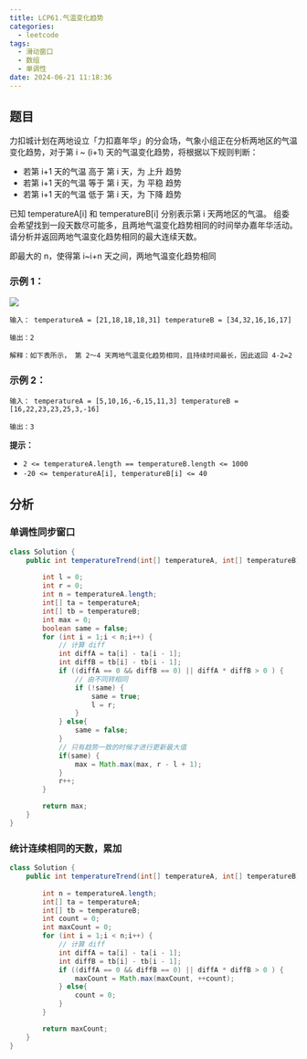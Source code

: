 ```yaml
---
title: LCP61.气温变化趋势
categories:
  - leetcode
tags:
  - 滑动窗口
  - 数组
  - 单调性
date: 2024-06-21 11:18:36
---
```


## 题目
力扣城计划在两地设立「力扣嘉年华」的分会场，气象小组正在分析两地区的气温变化趋势，对于第 i ~ (i+1) 天的气温变化趋势，将根据以下规则判断：

- 若第 i+1 天的气温 高于 第 i 天，为 上升 趋势
- 若第 i+1 天的气温 等于 第 i 天，为 平稳 趋势
- 若第 i+1 天的气温 低于 第 i 天，为 下降 趋势

已知 temperatureA[i] 和 temperatureB[i] 分别表示第 i 天两地区的气温。 组委会希望找到一段天数尽可能多，且两地气温变化趋势相同的时间举办嘉年华活动。请分析并返回两地气温变化趋势相同的最大连续天数。

即最大的 n，使得第 i~i+n 天之间，两地气温变化趋势相同

### 示例 1：
![](/images/lcp61-1.png)
```
输入： temperatureA = [21,18,18,18,31] temperatureB = [34,32,16,16,17]

输出：2

解释：如下表所示， 第 2～4 天两地气温变化趋势相同，且持续时间最长，因此返回 4-2=2

```


### 示例 2：
```
输入： temperatureA = [5,10,16,-6,15,11,3] temperatureB = [16,22,23,23,25,3,-16]

输出：3
```

**提示：**

- `2 <= temperatureA.length == temperatureB.length <= 1000`
- `-20 <= temperatureA[i], temperatureB[i] <= 40`

## 分析

### 单调性同步窗口

```java
class Solution {
    public int temperatureTrend(int[] temperatureA, int[] temperatureB) {
        
        int l = 0;
        int r = 0;
        int n = temperatureA.length;
        int[] ta = temperatureA;
        int[] tb = temperatureB;
        int max = 0;
        boolean same = false;
        for (int i = 1;i < n;i++) {
            // 计算 diff
            int diffA = ta[i] - ta[i - 1];
            int diffB = tb[i] - tb[i - 1];
            if ((diffA == 0 && diffB == 0) || diffA * diffB > 0 ) {
                // 由不同转相同
                if (!same) {
                    same = true;
                    l = r;
                }
            } else{
                same = false;
            }
            // 只有趋势一致的时候才进行更新最大值
            if(same) {
                max = Math.max(max, r - l + 1);
            }
            r++;
        }

        return max;
    }
}
```

### 统计连续相同的天数，累加

```java
class Solution {
    public int temperatureTrend(int[] temperatureA, int[] temperatureB) {
        
        int n = temperatureA.length;
        int[] ta = temperatureA;
        int[] tb = temperatureB;
        int count = 0;
        int maxCount = 0;
        for (int i = 1;i < n;i++) {
            // 计算 diff
            int diffA = ta[i] - ta[i - 1];
            int diffB = tb[i] - tb[i - 1];
            if ((diffA == 0 && diffB == 0) || diffA * diffB > 0 ) {
                maxCount = Math.max(maxCount, ++count);
            } else{
                count = 0;
            }
        }

        return maxCount;
    }
}
```